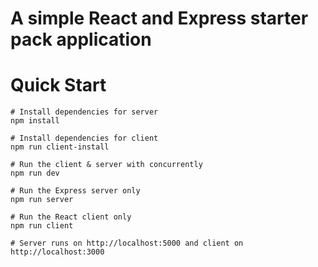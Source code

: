# A simple React and Express starter pack application

# Quick Start
    # Install dependencies for server
    npm install

    # Install dependencies for client
    npm run client-install

    # Run the client & server with concurrently
    npm run dev

    # Run the Express server only
    npm run server

    # Run the React client only
    npm run client

    # Server runs on http://localhost:5000 and client on http://localhost:3000